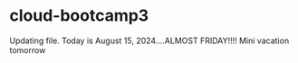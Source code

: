 # cloud-bootcamp3
Updating file. 
Today is August 15, 2024....ALMOST FRIDAY!!!!
Mini vacation tomorrow
